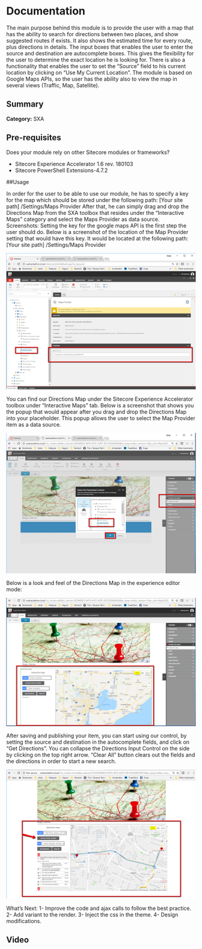 # Documentation

The main purpose behind this module is to provide the user with a map that has the ability to search for directions between two places, and show suggested routes if exists. It also shows the estimated time for every route, plus directions in details. 
The input boxes that enables the user to enter the source and destination are autocomplete boxes. This gives the flexibility for the user to determine the exact location he is looking for.
There is also a functionality that enables the user to set the “Source” field to his current location by clicking on “Use My Current Location”. 
The module is based on Google Maps APIs, so the user has the ability also to view the map in several views (Traffic, Map, Satellite).

## Summary

**Category:** SXA

## Pre-requisites

Does your module rely on other Sitecore modules or frameworks?

- Sitecore Experience Accelerator 1.6 rev. 180103 
- Sitecore PowerShell Extensions-4.7.2


##Usage

In order for the user to be able to use our module, he has to specify a key for the map which should be stored under the following path:
[Your site path] /Settings/Maps Provider
After that, he can simply drag and drop the Directions Map from the SXA toolbox that resides under the “Interactive Maps” category and select the Maps Provider as data source.
 
Screenshots:
Setting the key for the google maps API is the first step the user should do. Below is a screenshot of the location of the Map Provider setting that would have this key. It would be located at the following path: 
[Your site path] /Settings/Maps Provider

![p1](images/p1.png?raw=true "p1")

You can find our Directions Map under the Sitecore Experience Accelerator toolbox under “Interactive Maps” tab. Below is a screenshot that shows you the popup that would appear after you drag and drop the Directions Map into your placeholder. This popup allows the user to select the Map Provider item as a data source.

![p2](images/p2.png?raw=true "p2")

Below is a look and feel of the Directions Map in the experience editor mode:

![p3](images/p3.png?raw=true "p3")

After saving and publishing your item, you can start using our control, by setting the source and destination in the autocomplete fields, and click on “Get Directions”. You can collapse the Directions Input Control on the side by clicking on the top right arrow. “Clear All” button clears out the fields and the directions in order to start a new search.

![p4](images/p4.png?raw=true "p4")

What’s Next:
1-	Improve the code and ajax calls to follow the best practice.
2-	Add variant to the render.
3-	Inject the css in the theme.
4-	Design modifications.

## Video
